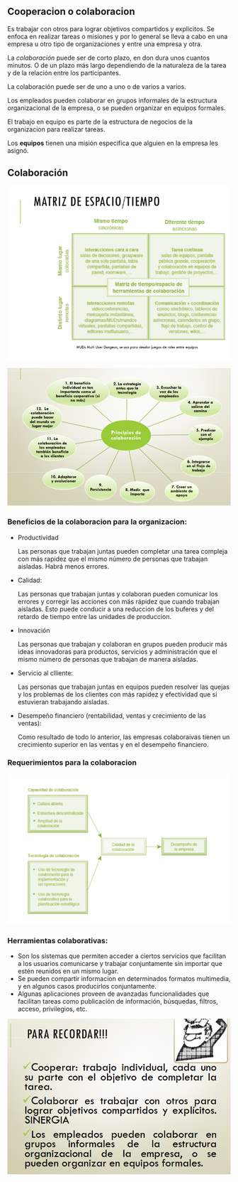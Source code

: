 ## Cooperacion o colaboracion

Es trabajar con otros para lograr objetivos compartidos y explicitos. Se enfoca en realizar tareas o misiones y por lo general se lleva a cabo en una empresa u otro tipo de organizaciones y entre una empresa y otra.

La *colaboración* puede ser de corto plazo, en don dura unos cuantos minutos. O de un plazo más largo dependiendo de la naturaleza de la tarea y de la relación entre los participantes.

La colaboración puede ser de uno a uno o de varios a varios.

Los empleados pueden colaborar en grupos informales de la estructura organizacional de la empresa, o se pueden organizar en equipos formales.

El trabajo en equipo es parte de la estructura de negocios de la organizacion para realizar tareas.

Los **equipos** tienen una misión especifica que alguien en la empresa les asignó.

## Colaboración

![matriz](img/matrizespaciotiempo.png)

![principios de colaboracion](img/principiosdecolaboracion.png)

### Beneficios de la colaboracion para la organizacion:

- Productividad

     Las personas que trabajan juntas pueden completar una tarea compleja con más rapidez que el mismo número de personas que trabajan aisladas. Habrá menos errores.

- Calidad:

    Las personas que trabajan juntas y colaboran pueden comunicar los errores y corregir las acciones con más rápidez que cuando trabajan aísladas. Esto puede conducir a una reduccion de los buferes y del retardo de tiempo entre las unidades de produccion.
- Innovación

    Las personas que trabajan y colaboran en grupos pueden producir más ideas innovadoras para productos, servicios y administración que el mismo número de personas que trabajan de manera aísladas.
- Servicio al clliente:
    
    Las personas que trabajan juntas en equipos pueden resolver las quejas y los problemas de los clientes con más rapidez y efectividad que si estuvieran trabajando aisladas.
- Desempeño financiero (rentabilidad, ventas y crecimiento de las ventas):
    
    Como resultado de todo lo anterior, las empresas colaboraivas tienen un crecimiento superior en las ventas y en el desempeño financiero.

### Requerimientos para la colaboracion

![requerimientos](img/requerimientospng.png)

### Herramientas colaborativas:
- Son los sistemas que permiten acceder a ciertos servicios que facilitan a los usuarios comunicarse y trabajar conjuntamente sin importar que estén reunidos en un mismo lugar.
- Se pueden compartir informacion en determinados formatos multimedia, y en algunos casos producirlos conjuntamente.
- Algunas aplicaciones proveen de avanzadas funcionalidades que facilitan tareas como publicación de información, búsquedas, filtros, acceso, privilegios, etc.


![recordar](img/recordar.png)



